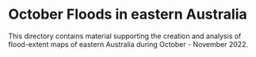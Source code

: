 # October Floods in eastern Australia

This directory contains material supporting the creation and analysis
of flood-extent maps of eastern Australia during October - November 2022.
